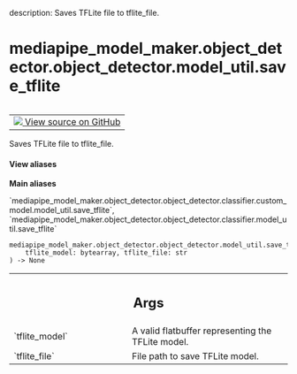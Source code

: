 description: Saves TFLite file to tflite_file.

<div itemscope itemtype="http://developers.google.com/ReferenceObject">
<meta itemprop="name" content="mediapipe_model_maker.object_detector.object_detector.model_util.save_tflite" />
<meta itemprop="path" content="Stable" />
</div>

# mediapipe_model_maker.object_detector.object_detector.model_util.save_tflite

<!-- Insert buttons and diff -->

<table class="tfo-notebook-buttons tfo-api nocontent" align="left">
<td>
  <a target="_blank" href="https://github.com/google/mediapipe/tree/master/mediapipe/model_maker/python/core/utils/model_util.py#L150-L162">
    <img src="https://www.tensorflow.org/images/GitHub-Mark-32px.png" />
    View source on GitHub
  </a>
</td>
</table>



Saves TFLite file to tflite_file.


<section class="expandable">
  <h4 class="showalways">View aliases</h4>
  <p>
<b>Main aliases</b>
<p>`mediapipe_model_maker.object_detector.object_detector.classifier.custom_model.model_util.save_tflite`, `mediapipe_model_maker.object_detector.object_detector.classifier.model_util.save_tflite`</p>
</p>
</section>

<pre class="devsite-click-to-copy prettyprint lang-py tfo-signature-link">
<code>mediapipe_model_maker.object_detector.object_detector.model_util.save_tflite(
    tflite_model: bytearray, tflite_file: str
) -> None
</code></pre>



<!-- Placeholder for "Used in" -->


<!-- Tabular view -->
 <table class="responsive fixed orange">
<colgroup><col width="214px"><col></colgroup>
<tr><th colspan="2"><h2 class="add-link">Args</h2></th></tr>

<tr>
<td>
`tflite_model`<a id="tflite_model"></a>
</td>
<td>
A valid flatbuffer representing the TFLite model.
</td>
</tr><tr>
<td>
`tflite_file`<a id="tflite_file"></a>
</td>
<td>
File path to save TFLite model.
</td>
</tr>
</table>

